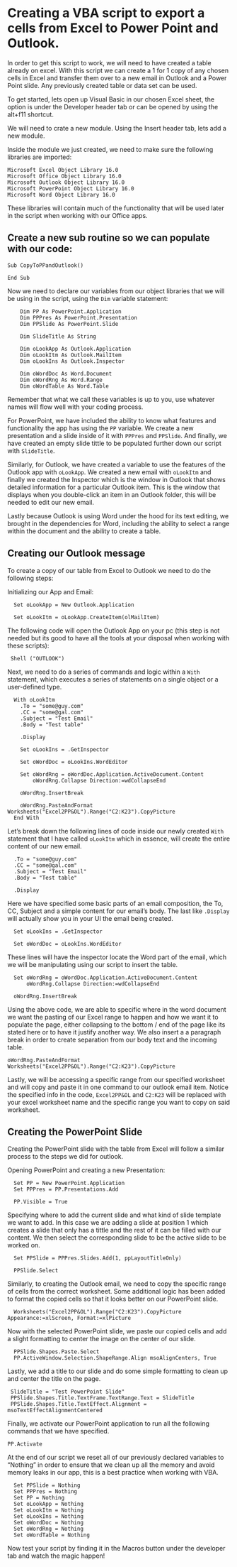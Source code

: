 # Creating a VBA script to export a cells from Excel to Power Point and Outlook.

In order to get this script to work, we will need to have created a table already on excel. With this script we can create a 1 for 1 copy of any chosen cells in Excel and transfer them over to a new email in Outlook and a Power Point slide. Any previously created table or data set can be used.

To get started, lets open up Visual Basic in our chosen Excel sheet, the option is under the Developer header tab or can be opened by using the alt+f11 shortcut.

We will need to crate a new module. Using the Insert header tab, lets add a new module.

Inside the module we just created, we need to make sure the following libraries are imported:

```
Microsoft Excel Object Library 16.0
Microsoft Office Object Library 16.0
Microsoft Outlook Object Library 16.0
Microsoft PowerPoint Object Library 16.0
Microsoft Word Object Library 16.0
```

These libraries will contain much of the functionality that will be used later in the script when working with our Office apps.

## Create a new sub routine so we can populate with our code:

```
Sub CopyToPPandOutlook()

End Sub
```

Now we need to declare our variables from our object libraries that we will be using in the script, using the `Dim` variable statement:

```
    Dim PP As PowerPoint.Application
    Dim PPPres As PowerPoint.Presentation
    Dim PPSlide As PowerPoint.Slide

    Dim SlideTitle As String

    Dim oLookApp As Outlook.Application
    Dim oLookItm As Outlook.MailItem
    Dim oLookIns As Outlook.Inspector

    Dim oWordDoc As Word.Document
    Dim oWordRng As Word.Range
    Dim oWordTable As Word.Table
```

Remember that what we call these variables is up to you, use whatever names will flow well with your coding process.

For PowerPoint, we have included the ability to know what features and functionality the app has using the `PP` variable. We create a new presentation and a slide inside of it with `PPPres` and `PPSlide`. And finally, we have created an empty slide tittle to be populated further down our script with `SlideTitle`.

Similarly, for Outlook, we have created a variable to use the features of the Outlook app with `oLookApp`. We created a new email with `oLookItm` and finally we created the Inspector which is the window in Outlook that shows detailed information for a particular Outlook item. This is the window that displays when you double-click an item in an Outlook folder, this will be needed to edit our new email.

Lastly because Outlook is using Word under the hood for its text editing, we brought in the dependencies for Word, including the ability to select a range within the document and the ability to create a table.

## Creating our Outlook message

To create a copy of our table from Excel to Outlook we need to do the following steps:

Initializing our App and Email:
```
  Set oLookApp = New Outlook.Application

  Set oLookItm = oLookApp.CreateItem(olMailItem)
```

The following code will open the Outlook App on your pc (this step is not needed but its good to have all the tools at your disposal when working with these scripts):

` Shell ("OUTLOOK")`

Next, we need to do a series of commands and logic within a `With` statement, which executes a series of statements on a single object or a user-defined type.

```
  With oLookItm
    .To = "some@guy.com"
    .CC = "some@gal.com"
    .Subject = "Test Email"
    .Body = "Test table"

    .Display

    Set oLookIns = .GetInspector

    Set oWordDoc = oLookIns.WordEditor

    Set oWordRng = oWordDoc.Application.ActiveDocument.Content
        oWordRng.Collapse Direction:=wdCollapseEnd

    oWordRng.InsertBreak

    oWordRng.PasteAndFormat Worksheets("Excel2PP&OL").Range("C2:K23").CopyPicture
  End With
```

Let’s break down the following lines of code inside our newly created `With` statement that I have called `oLookItm` which in essence, will create the entire content of our new email.

```
  .To = "some@guy.com"
  .CC = "some@gal.com"
  .Subject = "Test Email"
  .Body = "Test table"       

  .Display
````

Here we have specified some basic parts of an email composition, the To, CC, Subject and a simple content for our email’s body. The last like `.Display` will actually show you in your UI the email being created.

```
  Set oLookIns = .GetInspector

  Set oWordDoc = oLookIns.WordEditor
```

These lines will have the inspector locate the Word part of the email, which we will be manipulating using our script to insert the table.

```
  Set oWordRng = oWordDoc.Application.ActiveDocument.Content
      oWordRng.Collapse Direction:=wdCollapseEnd

  oWordRng.InsertBreak
```

Using the above code, we are able to specific where in the word document we want the pasting of our Excel range to happen and how we want it to populate the page, either collapsing to the bottom / end of the page like its stated here or to have it justify another way. We also insert a a paragraph break in order to create separation from our body text and the incoming table.

`oWordRng.PasteAndFormat Worksheets("Excel2PP&OL").Range("C2:K23").CopyPicture`

Lastly, we will be accessing a specific range from our specified worksheet and will copy and paste it in one command to our outlook email item. Notice the specified info in the code, `Excel2PP&OL` and `C2:K23` will be replaced with your excel worksheet name and the specific range you want to copy on said worksheet.

 

## Creating the PowerPoint Slide 

Creating the PowerPoint slide with the table from Excel will follow a similar process to the steps we did for outlook.

 Opening PowerPoint and creating a new Presentation:

```
  Set PP = New PowerPoint.Application
  Set PPPres = PP.Presentations.Add

  PP.Visible = True
```

Specifying where to add the current slide and what kind of slide template we want to add. In this case we are adding a slide at position 1 which creates a slide that only has a tittle and the rest of it can be filled with our content. We then select the corresponding slide to be the active slide to be worked on.

```
  Set PPSlide = PPPres.Slides.Add(1, ppLayoutTitleOnly)

  PPSlide.Select
```

Similarly, to creating the Outlook email, we need to copy the specific range of cells from the correct worksheet. Some additional logic has been added to format the copied cells so that it looks better on our PowerPoint slide.

```
  Worksheets("Excel2PP&OL").Range("C2:K23").CopyPicture Appearance:=xlScreen, Format:=xlPicture
```

Now with the selected PowerPoint slide, we paste our copied cells and add a slight formatting to center the image on the center of our slide.

```
  PPSlide.Shapes.Paste.Select
  PP.ActiveWindow.Selection.ShapeRange.Align msoAlignCenters, True
```

Lastly, we add a title to our slide and do some simple formatting to clean up and center the title on the page.

 ```
  SlideTitle = "Test PowerPoint Slide" 
  PPSlide.Shapes.Title.TextFrame.TextRange.Text = SlideTitle
  PPSlide.Shapes.Title.TextEffect.Alignment = msoTextEffectAlignmentCentered
```

Finally, we activate our PowerPoint application to run all the following commands that we have specified.

`PP.Activate`

At the end of our script we reset all of our previously declared variables to “Nothing” in order to ensure that we clean up all the memory and avoid memory leaks in our app, this is a best practice when working with VBA.

```
  Set PPSlide = Nothing
  Set PPPres = Nothing
  Set PP = Nothing
  Set oLookApp = Nothing
  Set oLookItm = Nothing
  Set oLookIns = Nothing
  Set oWordDoc = Nothing
  Set oWordRng = Nothing
  Set oWordTable = Nothing
```

Now test your script by finding it in the Macros button under the developer tab and watch the magic happen!
